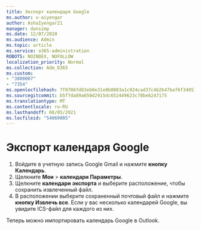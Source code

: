 ```yaml
---
title: Экспорт календаря Google
ms.author: v-aiyengar
author: AshaIyengar21
manager: dansimp
ms.date: 12/07/2020
ms.audience: Admin
ms.topic: article
ms.service: o365-administration
ROBOTS: NOINDEX, NOFOLLOW
localization_priority: Normal
ms.collection: Adm_O365
ms.custom:
- "3800007"
- "7354"
ms.openlocfilehash: 7f0786fd83eb0e31e0b0803a1c924cad37c4b2b47baf6f3495175c8a7bd7b91d
ms.sourcegitcommit: b5f7da89a650d2915dc652449623c78be6247175
ms.translationtype: MT
ms.contentlocale: ru-RU
ms.lasthandoff: 08/05/2021
ms.locfileid: "54069005"
---
```

# <a name="export-your-google-calendar"></a>Экспорт календаря Google

1. Войдите в учетную запись Google Gmail и нажмите **кнопку Календарь**.
1. Щелкните **Мои**  >  **календари Параметры**.
1. Щелкните **календари экспорта** и выберите расположение, чтобы сохранить извлеченный файл.
1. В расположении выберите сохраненный почтовый файл и нажмите **кнопку Извлечь все**.
   Если у вас несколько календарей Google, вы увидите ICS-файл для каждого из них.

Теперь можно импортировать календарь Google в Outlook.